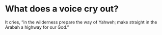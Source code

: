 # What does a voice cry out?

It cries, “In the wilderness prepare the way of Yahweh; make straight in the Arabah a highway for our God.”

